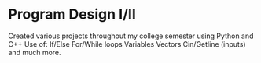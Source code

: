 # Program Design I/II
Created various projects throughout my college semester using Python and C++
Use of:
If/Else
For/While loops
Variables 
Vectors
Cin/Getline (inputs)
and much more.
